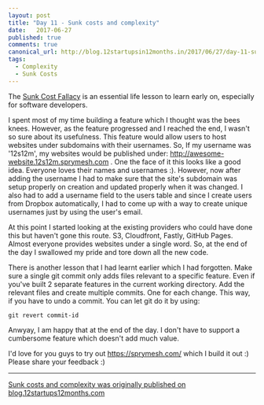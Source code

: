 ```yaml
---
layout: post
title: "Day 11 - Sunk costs and complexity"
date:   2017-06-27
published: true
comments: true
canonical_url: http://blog.12startupsin12months.in/2017/06/27/day-11-sunk-costs-and-complexity/
tags:
  - Complexity
  - Sunk Costs
---
```


The [Sunk Cost Fallacy](https://en.wikipedia.org/wiki/Sunk_cost) is an essential life lesson to learn early on,
especially for software developers.

I spent most of my time building a feature which I thought was the bees knees. However, as the feature progressed and I reached the end, I wasn't so sure about its usefulness.
This feature would allow users to host websites under subdomains with their usernames. So, If my username was '12s12m', my websites would be published under:
http://awesome-website.12s12m.sprymesh.com . One the face of it this looks like a good idea. Everyone loves their names and usernames :). However, now after adding the username
I had to make sure that the site's subdomain was setup properly on creation and updated properly when it was changed. I also had to add a username field to the users table
and since I create users from Dropbox automatically, I had to come up with a way to create unique usernames just by using the user's email.

At this point I started looking at the existing providers who could have done this but haven't gone this route. S3, Cloudfront, Fastly, GitHub Pages. Almost everyone provides websites
under a single word. So, at the end of the day I swallowed my pride and tore down all the new code.

There is another lesson that I had learnt earlier which I had forgotten. Make sure a single git commit only adds files relevant to a specific feature. Even if you've built 2 separate features
in the current working directory. Add the relevant files and create multiple commits. One for each change. This way, if you have to undo a commit. You can let git do it by using:

```
git revert commit-id
```

Anwyay, I am happy that at the end of the day. I don't have to support a cumbersome feature which doesn't add much value.

I'd love for you guys to try out https://sprymesh.com/ which I build it out :) Please share your feedback :)

- - -
[Sunk costs and complexity was originally published on blog.12startups12months.com](http://blog.12startupsin12months.in/2017/06/27/day-11-sunk-costs-and-complexity/)
